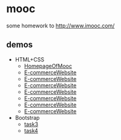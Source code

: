 # mooc


some homework to http://www.imooc.com/


## demos

 + HTML+CSS
     * [HomepageOfMooc](https://myunique.github.io/mooc/HomepageOfMooc)
     * [E-commerceWebsite](https://myunique.github.io/mooc/E-commerceWebsite/index.html)
      * [E-commerceWebsite](https://myunique.github.io/mooc/E-commerceWebsite/productClassify.html)
      * [E-commerceWebsite](https://myunique.github.io/mooc/E-commerceWebsite/filterPage.html)
      * [E-commerceWebsite](https://myunique.github.io/mooc/E-commerceWebsite/details.html)
      * [E-commerceWebsite](https://myunique.github.io/mooc/E-commerceWebsite/shoppingCart.html)
      * [E-commerceWebsite](https://myunique.github.io/mooc/E-commerceWebsite/register.html)
      * [E-commerceWebsite](https://myunique.github.io/mooc/E-commerceWebsite/login.html)
 + Bootstrap
     * [task3](https://myunique.github.io/mooc/BootstrapProgramming)
     * [task4](https://myunique.github.io/mooc/ModernBrowserMuseum)

